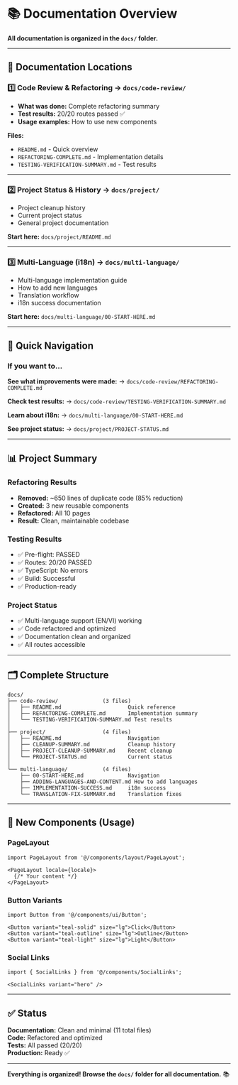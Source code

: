 # 📚 Documentation Overview

**All documentation is organized in the `docs/` folder.**

---

## 📁 Documentation Locations

### 1️⃣ **Code Review & Refactoring** → `docs/code-review/`
- **What was done:** Complete refactoring summary
- **Test results:** 20/20 routes passed ✅
- **Usage examples:** How to use new components

**Files:**
- `README.md` - Quick overview
- `REFACTORING-COMPLETE.md` - Implementation details
- `TESTING-VERIFICATION-SUMMARY.md` - Test results

---

### 2️⃣ **Project Status & History** → `docs/project/`
- Project cleanup history
- Current project status
- General project documentation

**Start here:** `docs/project/README.md`

---

### 3️⃣ **Multi-Language (i18n)** → `docs/multi-language/`
- Multi-language implementation guide
- How to add new languages
- Translation workflow
- i18n success documentation

**Start here:** `docs/multi-language/00-START-HERE.md`

---

## 🎯 Quick Navigation

### **If you want to...**

**See what improvements were made:**
→ `docs/code-review/REFACTORING-COMPLETE.md`

**Check test results:**
→ `docs/code-review/TESTING-VERIFICATION-SUMMARY.md`

**Learn about i18n:**
→ `docs/multi-language/00-START-HERE.md`

**See project status:**
→ `docs/project/PROJECT-STATUS.md`

---

## 📊 Project Summary

### Refactoring Results
- **Removed:** ~650 lines of duplicate code (85% reduction)
- **Created:** 3 new reusable components
- **Refactored:** All 10 pages
- **Result:** Clean, maintainable codebase

### Testing Results
- ✅ Pre-flight: PASSED
- ✅ Routes: 20/20 PASSED
- ✅ TypeScript: No errors
- ✅ Build: Successful
- ✅ Production-ready

### Project Status
- ✅ Multi-language support (EN/VI) working
- ✅ Code refactored and optimized
- ✅ Documentation clean and organized
- ✅ All routes accessible

---

## 🗂️ Complete Structure

```
docs/
├── code-review/              (3 files)
│   ├── README.md                     Quick reference
│   ├── REFACTORING-COMPLETE.md       Implementation summary
│   └── TESTING-VERIFICATION-SUMMARY.md Test results
│
├── project/                  (4 files)
│   ├── README.md                     Navigation
│   ├── CLEANUP-SUMMARY.md            Cleanup history
│   ├── PROJECT-CLEANUP-SUMMARY.md    Recent cleanup
│   └── PROJECT-STATUS.md             Current status
│
└── multi-language/           (4 files)
    ├── 00-START-HERE.md              Navigation
    ├── ADDING-LANGUAGES-AND-CONTENT.md How to add languages
    ├── IMPLEMENTATION-SUCCESS.md     i18n success
    └── TRANSLATION-FIX-SUMMARY.md    Translation fixes
```

---

## 🚀 New Components (Usage)

### PageLayout
```tsx
import PageLayout from '@/components/layout/PageLayout';

<PageLayout locale={locale}>
  {/* Your content */}
</PageLayout>
```

### Button Variants
```tsx
import Button from '@/components/ui/Button';

<Button variant="teal-solid" size="lg">Click</Button>
<Button variant="teal-outline" size="lg">Outline</Button>
<Button variant="teal-light" size="lg">Light</Button>
```

### Social Links
```tsx
import { SocialLinks } from '@/components/SocialLinks';

<SocialLinks variant="hero" />
```

---

## ✅ Status

**Documentation:** Clean and minimal (11 total files)  
**Code:** Refactored and optimized  
**Tests:** All passed (20/20)  
**Production:** Ready ✅

---

**Everything is organized! Browse the `docs/` folder for all documentation.** 📚
